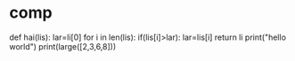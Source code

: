 # comp
def hai(lis):
  lar=li[0]
  for i in len(lis):
    if(lis[i]>lar):
      lar=lis[i]
  return li
print("hello world")
print(large([2,3,6,8]))
